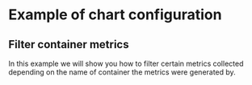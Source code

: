 # Example of chart configuration

## Filter container metrics

In this example we will show you how to filter certain metrics collected
depending on the name of container the metrics were generated by.
